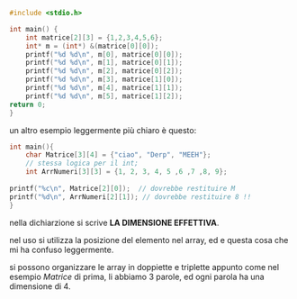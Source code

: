 ```c
#include <stdio.h>

int main() {
	int matrice[2][3] = {1,2,3,4,5,6};
	int* m = (int*) &(matrice[0][0]);
	printf("%d %d\n", m[0], matrice[0][0]);
	printf("%d %d\n", m[1], matrice[0][1]);
	printf("%d %d\n", m[2], matrice[0][2]);
	printf("%d %d\n", m[3], matrice[1][0]);
	printf("%d %d\n", m[4], matrice[1][1]);
	printf("%d %d\n", m[5], matrice[1][2]);
return 0;
}
```

un altro esempio leggermente più chiaro è questo:

```c
int main(){
    char Matrice[3][4] = {"ciao", "Derp", "MEEH"};
    // stessa logica per il int;
    int ArrNumeri[3][3] = {1, 2, 3, 4, 5 ,6 ,7 ,8, 9};
 
printf("%c\n", Matrice[2][0]);  // dovrebbe restituire M 
printf("%d\n", ArrNumeri[2][1]); // dovrebbe restituire 8 !!
}

```

nella dichiarzione si scrive **LA DIMENSIONE EFFETTIVA**.

nel uso si utilizza la posizione del elemento nel array, ed e questa cosa che mi ha confuso leggermente. 

si possono organizzare le array in doppiette e triplette appunto come nel esempio $Matrice$ di prima, li abbiamo $3$ parole, ed ogni parola ha una dimensione di $4$. 



